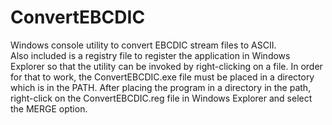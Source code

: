 # ConvertEBCDIC
Windows console utility to convert EBCDIC stream files to ASCII.  
Also included is a registry file to register the application in Windows Explorer so that the utility can be invoked by right-clicking on a file.  In order for that to work, the ConvertEBCDIC.exe file must be placed in a directory which is in the PATH.  After placing the program in a directory in the path, right-click on the ConvertEBCDIC.reg file in Windows Explorer and select the MERGE option.
